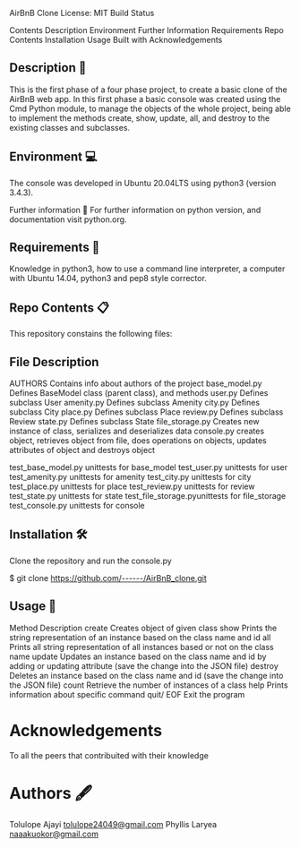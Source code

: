 AirBnB Clone License: MIT Build Status


Contents
Description
Environment
Further Information
Requirements
Repo Contents
Installation
Usage
Built with
Acknowledgements

## Description 📄

This is the first phase of a four phase project, to create a basic clone of the AirBnB web app. In this first phase a basic console was created using the Cmd Python module, to manage the objects of the whole project, being able to implement the methods create, show, update, all, and destroy to the existing classes and subclasses.

## Environment 💻

The console was developed in Ubuntu 20.04LTS using python3 (version 3.4.3).

Further information 📑
For further information on python version, and documentation visit python.org.

## Requirements 📝

Knowledge in python3, how to use a command line interpreter, a computer with Ubuntu 14.04, python3 and pep8 style corrector.

## Repo Contents 📋

This repository constains the following files:

## File Description

AUTHORS Contains info about authors of the project
base_model.py Defines BaseModel class (parent class), and methods
user.py Defines subclass User
amenity.py Defines subclass Amenity
city.py Defines subclass City
place.py Defines subclass Place
review.py Defines subclass Review
state.py Defines subclass State
file_storage.py Creates new instance of class, serializes and deserializes data
console.py creates object, retrieves object from file, does operations on objects, updates attributes of object and destroys object

test_base_model.py unittests for base_model
test_user.py unittests for user
test_amenity.py unittests for amenity
test_city.py unittests for city
test_place.py unittests for place
test_review.py unittests for review
test_state.py unittests for state
test_file_storage.pyunittests for file_storage
test_console.py unittests for console

## Installation 🛠️

Clone the repository and run the console.py

$ git clone https://github.com/------/AirBnB_clone.git

## Usage 🔧

Method Description
create Creates object of given class
show Prints the string representation of an instance based on the class name and id
all Prints all string representation of all instances based or not on the class name
update Updates an instance based on the class name and id by adding or updating attribute (save the change into the JSON file)
destroy Deletes an instance based on the class name and id (save the change into the JSON file)
count Retrieve the number of instances of a class
help Prints information about specific command
quit/ EOF Exit the program

# Acknowledgements

To all the peers that contribuited with their knowledge

# Authors 🖋️

Tolulope Ajayi <tolulope24049@gmail.com>
Phyllis Laryea <naaakuokor@gmail.com>
